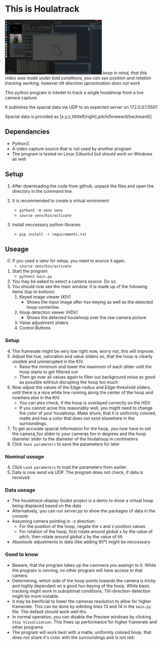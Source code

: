 # This is Houlatrack

![Preview Video](https://github.com/Kerbaltec-Solutions/HoulaTrack/blob/main/houlatrack.GIF)
*keep in mind, that this video was made under bad conditions, you can see position and rotation tracking working, however tilt direction aproximation does not work*

This python program is intedet to track a single houlahoop from a live camera capture. 

It publishes the spacial data via UDP to an expected server on 172.0.0.1:5501

Spacial data is provided as [x,y,z,tilt(left/right),pitch(foreward/backward)]

## Dependancies

* Python3
* A video capture source that is not used by another program
* The program is tested on Linux (Ubuntu) but should work on Windows as well

## Setup

1. After downloading the code from github, unpack the files and open the directory in the command line.

2. It is recommended to create a virtual enviroment 
   * `python3 -m venv venv`
   * `source venv/bin/activate`
3. Install neccessary python libraries
   * `pip install -r requirements.txt`

## Useage

0. If you used a venv for setup, you need to source it again.
   * `source venv/bin/activate`
1. Start the program
   * `python3 main.py`
2. You may be asked to select a camera source. Do so.
3. You should now see the main window. It is made up of the following items (top to bottom):
   1. Keyed image viewer (KIV)
      * Shows the input image after hsv-keying as well as the detected hoop-centerline.
   2. Hoop detection viewer (HDV)
      * Shows the detected houlahoop over the raw camera picture
   3. Value adjustment sliders
   4. Control Buttons

### Setup

4. The framerate might be very low right now, worry not, this will improve.
5. Adjust the hue, saturation and value sliders so, that the hoop is clearly vissible and uninterupted in the KIV. 
   * Raise the minimum and lower the maximum of each slider until the hoop starts to get filtered out
   * Then go over all values again to filter out background noise as good as possible without disrupting the hoop too much
6. Now adjust the values of the Edge-radius and Edge-threshold sliders, until there is a nice white line running along the center of the hoop and nowhere else in the KIV. 
   * You can also check, if the hoop is overlayed correctly on the HDV
   * If you cannot acive this reasonably well, you might need to change the color of your houlahoop. Make shure, that it is uniformly colored, matte and has a color that does not exist elsewhere in the surroundings.
7. To get accurate spacial information for the hoop, you now have to set the camera_fov slider to your cameras fov in degrees and the hoop diameter slider to the diameter of the houlahoop in *centimeters*
8. Click `Save parameters` to save the parameters for later

### Nominal useage

4. Click `Load parameters` to load the parameters from earlier
5. Data is now send via UDP. The program does not check, if data is received. 
   
### Data useage

* The *houlatrack-display* Godot project is a demo to show a virtual hoop being displaced based on the data
* Alternatively, you can run *server.py* to show the packages of data in the console
* Assuming camera pointing in -z direction:
   * For the position of the hoop, negate the x and z position values
   * For rotation of the hoop, first rotate around global x by the value of pitch, then rotate around global z by the value of tilt
* Absoloute adjustments to data (like adding 90°) might be neccessary

### Good to know

* Beware, that the program takes up the cammera you assingn to it. While the program is running, no other program will have access to that camera.
* Determining, which side of the hoop points towards the camera is tricky and highly dependant on a good hsv-keying of the hoop. While basic tracking might work in suboptimal conditions, Tilt-direction-detection might be more instable.
* It may be benificial to lower the cameras resolution to allow for higher framerate. This can be done by edinting lines 13 and 14 in the `main.py` file. The default should work well tho.
* In normal operation, you can disable the Preview windows by clicking `Stop Vizualization`. This frees up performance for higher framerate and other programs
* The program will work best with a matte, uniformly colored hoop, that does not share it's color with the surroundings and is not red.